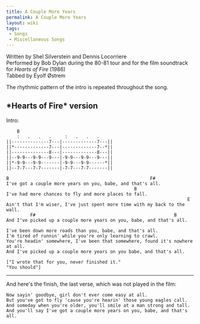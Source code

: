 ```yaml
---
title: A Couple More Years
permalink: A Couple More Years
layout: wiki
tags:
 - Songs
 - Miscellaneous Songs
---
```


Written by Shel Silverstein and Dennis Locorriere  
Performed by Bob Dylan during the 80-81 tour and for the film soundtrack
for *Hearts of Fire* (1986)  
Tabbed by Eyolf Østrem

The rhythmic pattern of the intro is repeated throughout the song.

<h2 class="songversion">
*Hearts of Fire* version

</h2>
Intro:

        B
        :   .   .   .     :   .   .   .
    ||--------------7---|-------------7---||
    ||*-------------7---|-------------7--*||
    ||--------------8---|-------------8---||
    ||--9-9---9-9---9---|-9-9---9-9---9---||
    ||*-9-9---9-9-------|-9-9---9-9------*||
    ||--7-7---7-7-------|-7-7---7-7-------||

    B                                                     F#
    I've got a couple more years on you, babe, and that's all.
                                                    B
    I've had more chances to fly and more places to fall.
                                                                        E
    Ain't that I'm wiser, I've just spent more time with my back to the wall.
             F#                                                    B
    And I've picked up a couple more years on you, babe, and that's all.

    I've been down more roads than you, babe, and that's all.
    I'm tired of runnin' while you're only learning to crawl.
    You're headin' somewhere, I've been that somewhere, found it's nowhere at all.
    And I've picked up a couple more years on you babe, and that's all.

    ["I wrote that for you, never finished it."
    "You should"]

* * * * *

And here's the finish, the last verse, which was not played in the film:

    Now sayin' goodbye, girl don't ever come easy at all.
    But you've got to fly 'cause you're hearin' those young eagles call.
    And someday when you're older, you'll smile at a man strong and tall.
    And you'll say I've got a couple more years on you, babe, and that's all.
